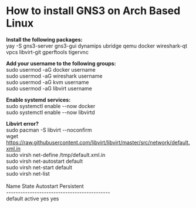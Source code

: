 # How to install GNS3 on Arch Based Linux</br>

**Install the following packages:**</br>
yay -S gns3-server gns3-gui dynamips ubridge qemu docker wireshark-qt vpcs libvirt-git gperftools tigervnc

**Add your username to the following groups:**</br>
sudo usermod -aG docker username</br>
sudo usermod -aG wireshark username</br>
sudo usermod -aG kvm username</br>
sudo usermod -aG libvirt username</br>

**Enable systemd services:**</br>
sudo systemctl enable --now docker</br>
sudo systemctl enable --now libvirtd</br>

**Libvirt error?**</br>
sudo pacman -S libvirt --noconfirm</br>
wget https://raw.githubusercontent.com/libvirt/libvirt/master/src/network/default.xml.in</br>
sudo virsh net-define /tmp/default.xml.in</br>
sudo virsh net-autostart default</br>
sudo virsh net-start default</br>
sudo virsh net-list</br>
</br>
 Name      State    Autostart   Persistent</br>
--------------------------------------------</br>
 default   active   yes         yes</br>
